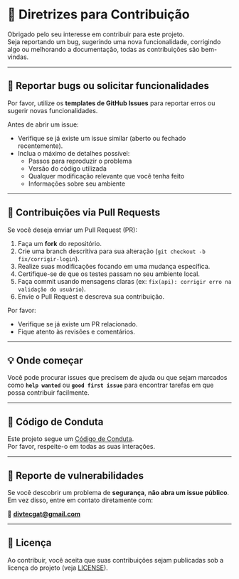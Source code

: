 # 🤝 Diretrizes para Contribuição

Obrigado pelo seu interesse em contribuir para este projeto.  
Seja reportando um bug, sugerindo uma nova funcionalidade, corrigindo algo ou melhorando a documentação, todas as contribuições são bem-vindas.

---

## 📌 Reportar bugs ou solicitar funcionalidades
Por favor, utilize os **templates de GitHub Issues** para reportar erros ou sugerir novas funcionalidades.  

Antes de abrir um issue:
- Verifique se já existe um issue similar (aberto ou fechado recentemente).  
- Inclua o máximo de detalhes possível:  
  - Passos para reproduzir o problema  
  - Versão do código utilizada  
  - Qualquer modificação relevante que você tenha feito  
  - Informações sobre seu ambiente  

---

## 🔀 Contribuições via Pull Requests
Se você deseja enviar um Pull Request (PR):

1. Faça um **fork** do repositório.  
2. Crie uma branch descritiva para sua alteração (`git checkout -b fix/corrigir-login`).  
3. Realize suas modificações focando em uma mudança específica.  
4. Certifique-se de que os testes passam no seu ambiente local.  
5. Faça commit usando mensagens claras (ex: `fix(api): corrigir erro na validação do usuário`).  
6. Envie o Pull Request e descreva sua contribuição.  

Por favor:
- Verifique se já existe um PR relacionado.  
- Fique atento às revisões e comentários.

---

## 💡 Onde começar
Você pode procurar issues que precisem de ajuda ou que sejam marcados como **`help wanted`** ou **`good first issue`** para encontrar tarefas em que possa contribuir facilmente.  

---

## 📜 Código de Conduta
Este projeto segue um [Código de Conduta](./CODE_OF_CONDUCT.md).  
Por favor, respeite-o em todas as suas interações.

---

## 🔐 Reporte de vulnerabilidades
Se você descobrir um problema de **segurança**, **não abra um issue público**.  
Em vez disso, entre em contato diretamente com:  

📧 **divtecgat@gmail.com**   

---

## 📄 Licença
Ao contribuir, você aceita que suas contribuições sejam publicadas sob a licença do projeto (veja [LICENSE](./LICENSE)).